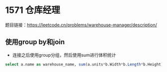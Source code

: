 # 1571 仓库经理

题目链接：<https://leetcode.cn/problems/warehouse-manager/description/>

## 使用group by和join

- 连接之后使用group分组，然后使用sum进行体积统计

```sql
select a.name as warehouse_name, sum(a.units*b.Width*b.Length*b.Height) as volume from Warehouse a left join Products b on a.product_id = b.product_id group by a.name;
```
